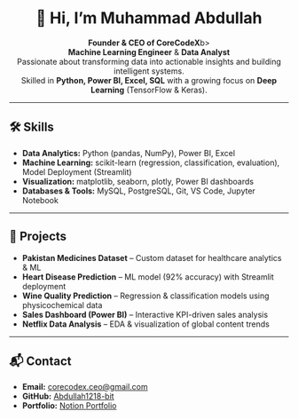 <h1 align="center">👋 Hi, I’m Muhammad Abdullah</h1>

<p align="center">
  <b>Founder & CEO of <b>CoreCodeX</b></b>b><br>
  <b>Machine Learning Engineer</b> & <b>Data Analyst</b><br>
  Passionate about transforming data into actionable insights and building intelligent systems.<br>
  Skilled in <b>Python, Power BI, Excel, SQL</b> with a growing focus on <b>Deep Learning</b> (TensorFlow & Keras).
</p>

<hr>

<h2>🛠️ Skills</h2>

<ul>
  <li><b>Data Analytics:</b> Python (pandas, NumPy), Power BI, Excel</li>
  <li><b>Machine Learning:</b> scikit-learn (regression, classification, evaluation), Model Deployment (Streamlit)</li>
  <li><b>Visualization:</b> matplotlib, seaborn, plotly, Power BI dashboards</li>
  <li><b>Databases & Tools:</b> MySQL, PostgreSQL, Git, VS Code, Jupyter Notebook</li>
</ul>

<hr>

<h2>🚀 Projects</h2>

<ul>
  <li><b>Pakistan Medicines Dataset</b> – Custom dataset for healthcare analytics & ML</li>
  <li><b>Heart Disease Prediction</b> – ML model (92% accuracy) with Streamlit deployment</li>
  <li><b>Wine Quality Prediction</b> – Regression & classification models using physicochemical data</li>
  <li><b>Sales Dashboard (Power BI)</b> – Interactive KPI-driven sales analysis</li>
  <li><b>Netflix Data Analysis</b> – EDA & visualization of global content trends</li>
</ul>

<hr>

<h2>📬 Contact</h2>

<ul>
  <li><b>Email:</b> <a href="mailto:corecodex.ceo@gmail.com">corecodex.ceo@gmail.com</a></li>
  <li><b>GitHub:</b> <a href="https://github.com/Abdullah1218-bit">Abdullah1218-bit</a></li>
  <li><b>Portfolio:</b> <a href="https://www.notion.so/Muhammad-Abdullah-Portfolio-24627e29b1f980c1a9cef6d6560a60a8">Notion Portfolio</a></li>
</ul>
